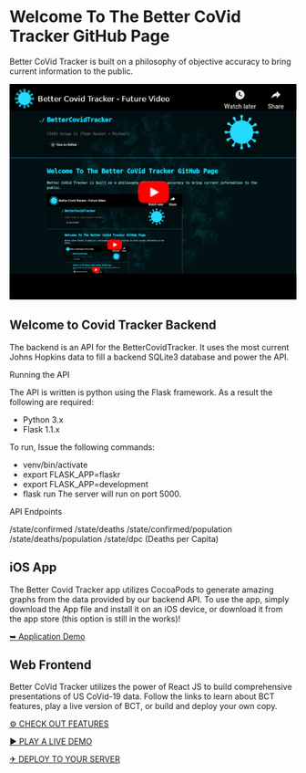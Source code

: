 # Welcome To The Better CoVid Tracker GitHub Page
Better CoVid Tracker is built on a philosophy of objective accuracy to bring current information to the public.

![Future Video](./assets/images/FutureVideo.png "Future Video Goes Here")

## Welcome to Covid Tracker Backend

The backend is an API for the BetterCovidTracker. It uses the most current Johns Hopkins data to fill a backend SQLite3 database and power the API.

Running the API

The API is written is python using the Flask framework. As a result the following are required:

- Python 3.x
- Flask 1.1.x

To run, Issue the following commands:

- venv/bin/activate
- export FLASK_APP=flaskr
- export FLASK_APP=development
- flask run
The server will run on port 5000.

API Endpoints

/state/confirmed /state/deaths /state/confirmed/population /state/deaths/population /state/dpc (Deaths per Capita)

## iOS App
The Better Covid Tracker app utilizes CocoaPods to generate amazing graphs from the data provided by our backend API. To use the app, simply download the App file and install it on an iOS device, or download it from the app store (this option is still in the works)!

[&#10149; Application Demo](https://www.youtube.com/watch?v=3cgpXtcDafk "Application Demo")

## Web Frontend
Better CoVid Tracker utilizes the power of React JS to build comprehensive presentations of US CoVid-19 data. Follow the links to learn about BCT features, play a live version of BCT, or build and deploy your own copy.

[&#9881; CHECK OUT FEATURES](./web/features.html "See What BCT Features!")

[&#x25B6; PLAY A LIVE DEMO](https://covid.jesse-riggs.com "Interact With BCT Live!")

[&#9992; DEPLOY TO YOUR SERVER](./web/deploying.html "Learn How To Deploy BCT On Your Server!")

